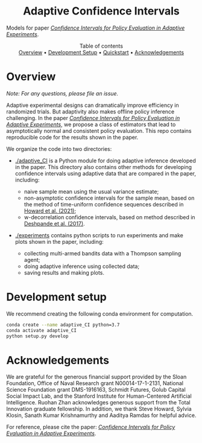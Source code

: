 <h1 align="center">Adaptive Confidence Intervals</h1>

Models for paper [_Confidence Intervals for Policy Evaluation in Adaptive Experiments_](https://arxiv.org/abs/1911.02768).

<p align="center">
  Table of contents </br>
  <a href="#overview">Overview</a> •
  <a href="#development-setup">Development Setup</a> •
  <a href="#quickstart-with-model">Quickstart</a> •
  <a href="#acknowledgements">Acknowledgements</a> 
</p>


# Overview

*Note: For any questions, please file an issue.*

Adaptive experimental designs can dramatically improve efficiency in randomized trials. But adaptivity also makes offline policy inference challenging. In the paper [_Confidence Intervals for Policy Evaluation in Adaptive Experiments_](https://arxiv.org/abs/1911.02768), we propose a class of estimators that lead to asymptotically normal and consistent policy evaluation. This repo contains reproducible code for the results shown in the paper. 

We organize the code into two directories:
- [./adaptive_CI](https://github.com/gsbDBI/adaptive-confidence-intervals/tree/master/adaptive_CI) is a Python module for doing adaptive inference developed in the paper. This directory also contains other methods for developing confidence intervals using adaptive data that are compared in the paper, including:
   - naive sample mean using the usual variance estimate;
   - non-asymptotic confidence intervals for the sample mean, based on the method of time-uniform confidence sequences described in [Howard et al. (2021)](https://arxiv.org/pdf/1810.08240.pdf);
   - w-decorrelation confidence intervals, based on method described in [Deshpande et al. (2017)](https://arxiv.org/pdf/1712.06695.pdf).

- [./experiments](https://github.com/gsbDBI/adaptive-confidence-intervals/tree/master/experiments) contains python scripts to run experiments and make plots shown in the paper, including:
   - collecting multi-armed bandits data with a Thompson sampling agent;
   - doing adaptive inference using collected data;
   - saving results and making plots. 

# Development setup

We recommend creating the following conda environment for computation.
```bash
conda create --name adaptive_CI python=3.7
conda activate adaptive_CI
python setup.py develop
```

# Acknowledgements
We are grateful for the generous financial support provided by the Sloan Foundation, Office of Naval Research grant N00014-17-1-2131, National Science Foundation grant DMS-1916163, Schmidt Futures, Golub Capital Social Impact Lab, and the Stanford Institute for Human-Centered Artificial Intelligence. Ruohan Zhan acknowledges generous support from the Total Innovation graduate fellowship. In addition, we thank Steve Howard, Sylvia Klosin, Sanath Kumar Krishnamurthy and Aaditya Ramdas for helpful advice.

For reference, please cite the paper: [_Confidence Intervals for Policy Evaluation in Adaptive Experiments_](https://arxiv.org/abs/1911.02768).
